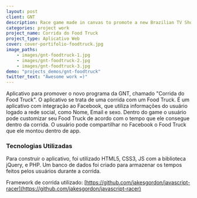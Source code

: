 ```yaml
---
layout: post
client: GNT
description: Race game made in canvas to promote a new Brazilian TV Show
categories: project work
project_name: Corrida do Food Truck
project_type: Aplicativo Web
cover: cover-portifolio-foodtruck.jpg
image_paths:
    - images/gnt-foodtruck-1.jpg
    - images/gnt-foodtruck-2.jpg
    - images/gnt-foodtruck-3.jpg
demo: "projects_demos/gnt-foodtruck"
twitter_text: "Awesome work =)"
---
```


Aplicativo para promover o novo programa da GNT, chamado "Corrida do Food Truck". O aplicativo se trata de uma corrida com um Food Truck. É um aplicativo com integração ao Facebook, que utiliza informações do usuário logado a rede social, como Nome, Email e sexo. Dentro do game o usuário pode customizar seu Food Truck de acordo com o tempo que ele consegue dentro da corrida. O usuário pode compartilhar no Facebook o Food Truck que ele montou dentro de app.

### Tecnologias Utilizadas
Para construir o aplicativo, foi utilizado HTML5, CSS3, JS com a biblioteca jQuery, e PHP. Um banco de dados foi criado para armazenar os tempos feitos pelos usuários durante a corrida.

Framework de corrida utilizado:
[https://github.com/jakesgordon/javascript-racer](https://github.com/jakesgordon/javascript-racer)
